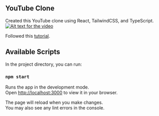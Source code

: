 ## YouTube Clone

Created this YouTube clone using React, TailwindCSS, and TypeScript.
[![Alt text for the video](https://www.youtube.com/watch?v=KAthkTRSBH0&ab_channel=MylesShin)](https://www.youtube.com/watch?v=KAthkTRSBH0&ab_channel=MylesShin "Click to watch the video")

Followed this [tutorial](https://www.youtube.com/watch?v=ymGB1lqP1CM&ab_channel=WebDevSimplified).

## Available Scripts

In the project directory, you can run:

### `npm start`

Runs the app in the development mode.\
Open [http://localhost:3000](http://localhost:3000) to view it in your browser.

The page will reload when you make changes.\
You may also see any lint errors in the console.